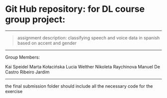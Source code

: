 # Git Hub repository: for DL course group project:
---
> assignment description: classifying speech and voice data in spanish based on accent and gender

---

Group Members:

Kai Speidel
Marta Kołacińska
Lucia Welther
Nikoleta Raychinova
Manuel De Castro Ribeiro Jardim


--- 

the final submission folder should include all the necessary code for the exercise
